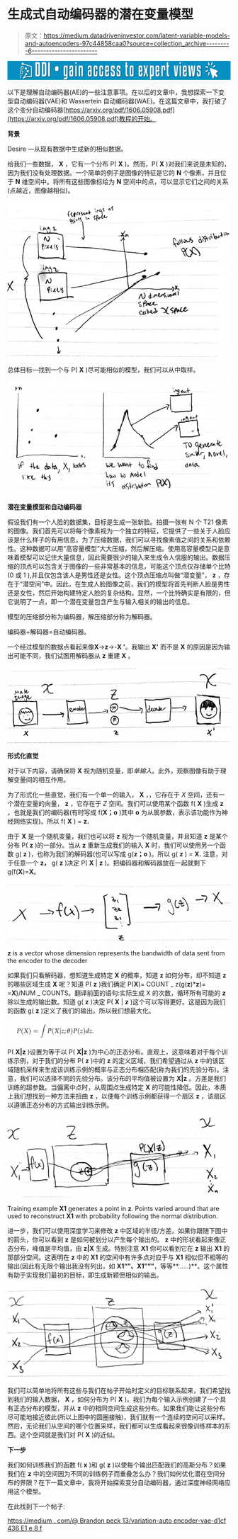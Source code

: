 # 生成式自动编码器的潜在变量模型

> 原文：<https://medium.datadriveninvestor.com/latent-variable-models-and-autoencoders-97c44858caa0?source=collection_archive---------6----------------------->

[![](img/b8069625ba1253da393e1c079f047f61.png)](http://www.track.datadriveninvestor.com/1B9E)

以下是理解自动编码器(AE)的一些注意事项。在以后的文章中，我想探索一下变型自动编码器(VAE)和 Wassertein 自动编码器(WAE)。在这篇文章中，我打破了这个变分自动编码器[https://arxiv.org/pdf/1606.05908.pdf](https://arxiv.org/pdf/1606.05908.pdf)教程的开始。

**背景**

Desire —从现有数据中生成新的相似数据。

给我们一些数据， **X** ，它有一个分布 P( **X** )。然而，P( **X** )对我们来说是未知的，因为我们没有处理数据。一个简单的例子是图像的特征是它的 **N** 个像素，并且位于 **N** 维空间中。将所有这些图像标绘为 **N** 空间中的点，可以显示它们之间的关系(点越近，图像越相似)。

![](img/879f0895ce8584f12db971de3213a5d9.png)

总体目标—找到一个与 P( **X** )尽可能相似的模型，我们可以从中取样。

![](img/53eaeaf6287814a09688ab4c2a877c4d.png)

**潜在变量模型和自动编码器**

假设我们有一个人脸的数据集，目标是生成一张新脸。拍摄一张有 N 个 T21 像素的图像。我们首先可以将每个像素视为一个独立的特征，它提供了一些关于人脸应该是什么样子的有用信息。为了压缩数据，我们可以寻找像素值之间的关系和依赖性。这种数据可以用“高容量模型”大大压缩，然后解压缩。使用高容量模型只是意味着模型可以记住大量信息，因此需要很少的输入来生成令人信服的输出。数据压缩的顶点可以包含关于图像的一些非常基本的信息，可能这个顶点仅存储单个比特(0 或 1 ),并且仅包含该人是男性还是女性。这个顶点压缩点叫做“潜变量”， **z** ，存在于“潜空间”中。因此，在生成人脸图像之前，我们的模型将首先判断人脸是男性还是女性，然后开始构建特定人脸的复杂结构。显然，一个比特确实是有限的，但它说明了一点，即一个潜在变量包含产生与输入相关的输出的信息。

模型的压缩部分称为编码器，解压缩部分称为解码器。

编码器+解码器=自动编码器。

一个经过模型的数据点看起来像**X**->**z**->-**X '**。我输出 **X'** 而不是 **X** 的原因是因为输出可能不同，我们试图用解码器从 **z** 重建 **X** 。

![](img/c3fa3f97491cb7b992f1ae9f342f976b.png)

**形式化直觉**

对于以下内容，请确保将 **X** 视为随机变量，即*单输入*。此外，观察图像有助于理解变量间的相互作用。

为了形式化一些直觉，我们有一个单一的输入， **X** ，，它存在于 *X* 空间，还有一个潜在变量的向量， **z** ，它存在于 *Z* 空间。我们可以使用某个函数 f( **X** )生成 **z** ，也就是我们的编码器(有时写成 f(**X；o** )其中 **o** 为从属参数，表示该功能作为神经网络实现)。所以 f( **X** ) = **z.**

由于 **X** 是一个随机变量，我们也可以将 **z** 视为一个随机变量，并且知道 **z** 是某个分布 P( **z** )的一部分。当从 **z** 重新生成我们的输入 **X** 时，我们可以使用另一个函数 g( **z** )，也称为我们的解码器(也可以写成 g(**z；o** )。所以 g( **z** ) = **X.** 注意，对于任意一个 **z，** g( **z** )决定 P( **X** | **z** )。把编码器和解码器放在一起就剩下 g(f(**X**)=**X**。

![](img/a738513826e3702057467236c526c774.png)

**z** is a vector whose dimension represents the bandwidth of data sent from the encoder to the decoder

如果我们只看解码器，想知道生成特定 **X** 的概率，知道 **z** 如何分布，却不知道 **z** 的哪些区域生成 **X** 呢？知道 P( **z** )我们确定 P(**X**)= COUNT _ z(g(**z**)***z**)= =**X**)/NUM _ COUNTS。翻译前面的语句:实际生成 X 的次数，循环所有可能的 **z** 除以生成的输出数。知道 g( **z** )决定 P( **X** | **z** )这个可以写得更好。这是因为我们的函数 g( **z** )定义了我们的输出。所以我们想最大化。

![](img/766bf897903bd2fcbc2df9b0afb7d14e.png)

P( **X|z** )设置为等于以 P( **X|z** )为中心的正态分布。直观上，这意味着对于每个训练示例，对于我们的分布 P( **z** )中的 **z** 的定义区域，我们希望通过从 **z** 中的该区域随机采样来生成该训练示例的概率与正态分布相匹配(称为我们的先验分布)。注意，我们可以选择不同的先验分布。该分布的平均值被设置为 **X|z** 。方差是我们训练的超参数。当偏离中点时，从周围点生成特定 **X** 的可能性降低。因此，本质上我们想找到一种方法来扭曲 **z** ，以便每个训练示例都获得一个扇区 **z** ，该扇区以遵循正态分布的方式输出训练示例。

![](img/b3be69b557b728ae9672c10d7e4959db.png)

Training example **X1** generates a point in **z**. Points varied around that are used to reconstruct **X1** with probability following the normal distribution.

进一步，我们可以使用深度学习来修改 **z** 中区域的半径/方差。如果你跟随下图中的箭头，你可以看到 **z** 是如何被划分以产生每个输出的。 **z** 中的形状看起来像正态分布，峰值是平均值，由 **z|X** 生成。特别注意 **X1** 你可以看到它在 **z** 输出 **X1** 的那部分空间。这表明在 **z** 中的 **X1** 的空间中有许多点对应于与 **X1** 相似但不相等的输出(因此有无限个输出我没有列出，如 **X1“”、X1”“”**，等等**……)**。这个属性有助于实现我们最初的目标，即生成新颖但相似的输出。

![](img/5cf62ff5bda12775e8adb170d50ba4b7.png)

我们可以简单地将所有这些与我们在帖子开始时定义的目标联系起来，我们希望找到我们的输入数据， **X** ，如何分布为 P( **X** )。我们为每个输入示例创建了一个具有正态分布的模型，并从 **z** 中的相同空间生成这些分布。如果我们能让这些分布尽可能地接近彼此(所以上图中的圆圈接触)，我们就有一个连续的空间可以采样。然后，无论我们从空间的哪个位置采样，我们都可以生成看起来很像训练样本的东西。这个空间就是我们对 P( **X** )的近似。

**下一步**

我们如何训练我们的函数 f( **x** )和 g( **z** )以使每个输出匹配我们的高斯分布？如果我们在 **z** 中的空间因为不同的训练例子而重叠怎么办？我们如何优化潜在空间分布的界限？在下一篇文章中，我将开始探索变分自动编码器，通过深度神经网络应用这个模型。

在此找到下一个帖子:

[https://medium . com/@ Brandon peck 13/variation-auto encoder-vae-d1cf 436 E1 e 8 f](https://medium.com/@brandonpeck13/variational-autoencoder-vae-d1cf436e1e8f)